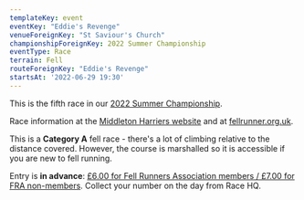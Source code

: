 ```yaml
---
templateKey: event
eventKey: "Eddie's Revenge"
venueForeignKey: "St Saviour's Church"
championshipForeignKey: 2022 Summer Championship
eventType: Race
terrain: Fell
routeForeignKey: "Eddie's Revenge"
startsAt: '2022-06-29 19:30'
---
```

This is the fifth race in our [2022 Summer Championship](/championships/2022-summer-championship/).

Race information at the [Middleton Harriers website](https://middletonharriers.jimdo.com/our-races-2022/eddie-s-revenge/) 
and at [fellrunner.org.uk](https://www.fellrunner.org.uk/races/0d7ad288-671b-4f72-b59d-15c3a33863b8).

This is a **Category A** fell race - there's a lot of climbing relative to the
distance covered. However, the course is marshalled so it is accessible if you
are new to fell running.

Entry is **in advance**: [£6.00 for Fell Runners Association members / £7.00 for FRA non-members](https://www.sientries.co.uk/event.php?event_id=9042). 
Collect your number on the day from Race HQ.
